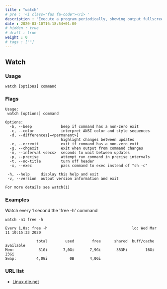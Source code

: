 ```yaml
---
title : "watch"
# pre : '<i class="fas fa-code"></i> '
description : "Execute a program periodically, showing output fullscreen."
date : 2020-03-10T16:18:54+01:00
# hidden : true
# draft : true
weight : 0
# tags : [""]
---
```


## Watch

### Usage

```plain
watch [options] command
```

### Flags

```plain
Usage:
 watch [options] command

Options:
  -b, --beep             beep if command has a non-zero exit
  -c, --color            interpret ANSI color and style sequences
  -d, --differences[=<permanent>]
                         highlight changes between updates
  -e, --errexit          exit if command has a non-zero exit
  -g, --chgexit          exit when output from command changes
  -n, --interval <secs>  seconds to wait between updates
  -p, --precise          attempt run command in precise intervals
  -t, --no-title         turn off header
  -x, --exec             pass command to exec instead of "sh -c"

 -h, --help     display this help and exit
 -v, --version  output version information and exit

For more details see watch(1)
```

### Examples

Watch every 1 second the 'free -h' command

```plain
watch -n1 free -h

Every 1,0s: free -h                                      lo: Wed Mar 11 10:15:33 2020

              total        used        free      shared  buff/cache   available
Mem:           31Gi       7,0Gi       7,9Gi       383Mi        16Gi        23Gi
Swap:         4,0Gi          0B       4,0Gi
```

### URL list

* [Linux.die.net](https://linux.die.net/man/1/watch)
